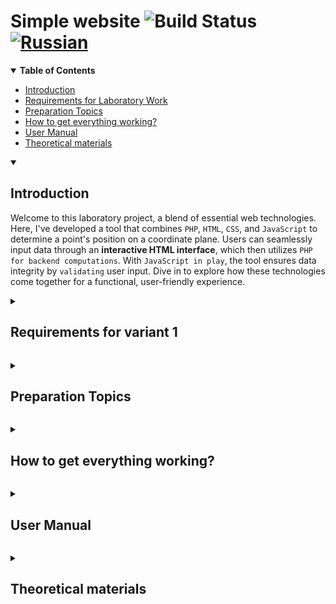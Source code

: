 # Simple website ![Build Status](https://github.com/worthant/simple-one-page-website/workflows/PHP%20Composer/badge.svg) [![Russian](https://img.shields.io/badge/translation-RU-red)](./README_RU.md)

<details open>
   <summary><b>Table of Contents</b></summary>

   - [Introduction](#intro)
   - [Requirements for Laboratory Work](#requirements)
   - [Preparation Topics](#preparation)
   - [How to get everything working?](#setup)
   - [User Manual](#manual)
   - [Theoretical materials](#theory)
</details>

<a id="intro"></a>
<details open>  
   <summary><h2><b> Introduction </b></h2></summary>

   Welcome to this laboratory project, a blend of essential web technologies. Here, I've developed a tool that combines `PHP`, `HTML`, `CSS`, and `JavaScript` to determine a point's position on a coordinate plane. Users can seamlessly input data through an **interactive HTML interface**, which then utilizes `PHP for backend computations`. With `JavaScript in play`, the tool ensures data integrity by `validating` user input. Dive in to explore how these technologies come together for a functional, user-friendly experience.
</details>
   

<a id="requirements"></a>
<details>  
   <summary><h2><b> Requirements for variant 1 </b></h2></summary>
   
   1. [ ] 1. Develop a `PHP script` that determines whether a point on the coordinate plane falls within a specified area.
   
      ```python
      •  The R parameter and the coordinates of the point should be passed to the script via an `HTTP request`.
      •  The script should:
         ├ perform `validation` of the data
         └ return an `HTML page` with a table
            └ the `table` should contain the received parameters and the result of the calculations
               └ *i.e., the fact of the point falling or not falling into the area*
      •  Previous results should be preserved between requests and displayed in the table.
      •  The response should include data on the current time and the script execution time.
   
   2. [ ] 2. Create an HTML page that generates data for submission for processing by the PHP script.
   
       ```python
       •  `Block layout` should be used for positioning text and graphic elements.
       •  Form data should be sent for processing via a `POST request`.
       •  Stylesheets should be located in separate files.
       •  The HTML page should have a "header" containing:
          ├ student's full name
          ├ group number
          └ variant number. 
       •  When formatting the header, it is necessary to explicitly specify (in the cascading stylesheet):
          ├ font `(fantasy)`
          ├ font color
          └ font size
       •  Input element margins should be specified in `percentages`.
       ```
   
   3. [ ] 3. In working with CSS, the use of the following should be demonstrated:
      - [ ] ID selectors
      - [ ] Pseudo-class selectors
      - [ ] Attribute selectors
      - [ ] Pseudo-element selectors
   
   4. [ ] 4. As well as such CSS style properties as:
      - [ ] inheritance
      - [ ] cascading
   
   5. [ ] 5. The page should contain a script in JavaScript
   
       ```python
       •  The script should validate values entered by the user in form fields
       •  Any incorrect values (letters in point coordinates / negative radius / ... ) should be blocked.
       ```
</details> 


<a id="preparation"></a>
<details>  
   <summary><h2><b> Preparation Topics </b></h2></summary>

   ```python
   1. HTTP protocol. Structure of requests and responses, request methods, server response codes, request and response headers.
   2. HTML markup language. Features, main tags and tag attributes.
   3. Structure of an HTML page. Document Object Model (DOM).
   4. HTML forms. Setting the HTTP request method. Rules for placing forms on pages, types of input fields.
   5. Cascading Style Sheets (CSS). Structure - rules, selectors. Types of selectors, features of their application. Rule priorities. Advantages of CSS over direct style setting via tag attributes.
   6. LESS, Sass, SCSS. Key features, comparative characteristics. Browser compatibility, translation into "ordinary" CSS.
   7. Client scripts. Features, areas of application. JavaScript language.
   8. ECMAScript versions, new features of ES6 and ES7.
   9. Synchronous and asynchronous processing of HTTP requests. AJAX.
   10. jQuery library. Purpose, main API. Usage for implementing AJAX and working with DOM.
   11. Implementing AJAX using SuperAgent.
   12. Server scripts. CGI - definition, purpose, key features.
   13. FastCGI - features of the technology, advantages and disadvantages relative to CGI.
   14. PHP language - syntax, data types, embedding in web pages, rules for handling HTTP requests. Features of the implementation of OOP principles in PHP.
   ```
</details>

<a id="setup"></a>
<details>  
   <summary><h2><b> How to get everything working? </b></h2></summary>

   1. Open the terminal and navigate to the directory where you want to clone the repository:
   
      ```bash
      cd path/to/your/workspace
      ```
   
   2. Clone the repository:
   
      ```bash
      SSH(recommended): git@github.com:worthant/web-programming.git
      HTTPS: https://github.com/worthant/web-programming.git
      ```
   
   3. Navigate to the project directory:
   
      ```bash
      cd <your_repo>
      ```
   
   4. Initialize the project using the package manager `yarn`:
   
      ```bash
      yarn init
      ```
   
      - for now, you can skip all questions by pressing "enter"
   
   5. Install `http-server` - a simple static server:
   
      ```bash
      yarn add http-server
      ```
   
   6. Start the server:
   
      ```bash
      yarn http-server
      ```
   
      - by default, the **http-server** package will start the server on port 8080
      - to change the port: `yarn http-server -p 3000`
   7. Open your browser and navigate to `http://localhost:8080`
</details>

<a id="manual"></a>
<details>  
   <summary><h2><b> User Manual </b></h2></summary>

   1. Fill in the form fields on the main page: enter the point coordinates and radius
   2. Click the "Submit" button to send the data for processing by the PHP script
   3. The processing results will be displayed in the table on the main page
   
   - Demonstration in the [youtube tutorial video](https://youtu.be/dQw4w9WgXcQ?t=90)
</details>

<a id="theory"></a>
<details>  
   <summary><h2><b> Theoretical materials </b></h2></summary>

   1. **URI** - **URL** - **URN** : https://wiki.merionet.ru/articles/url-i-uri-v-chem-razlichie/
</details>
